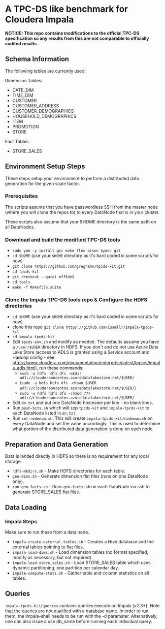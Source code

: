 # A TPC-DS like benchmark for Cloudera Impala


**NOTICE: This repo contains modifications to the official TPC-DS specification so any results from this are not comparable to officially audited results.**

## Schema Information

The following tables are currently used:

Dimension Tables:

* DATE_DIM
* TIME_DIM
* CUSTOMER
* CUSTOMER_ADDRESS
* CUSTOMER_DEMOGRAPHICS
* HOUSEHOLD_DEMOGRAPHICS
* ITEM
* PROMOTION
* STORE

Fact Tables:

* STORE_SALES

## Environment Setup Steps

These steps setup your environment to perform a distributed data generation for the given
scale factor.

### Prerequisites

The scripts assume that you have passwordless SSH from the master node (where you will clone the repos to) to every DataNode that is in your cluster.

These scripts also assume that your $HOME directory is the same path on all DataNodes.

### Download and build the modified TPC-DS tools

* `sudo yum -y install gcc make flex bison byacc git`
* `cd $HOME` (use your `$HOME` directory as it's hard coded in some scripts for now)
* `git clone https://github.com/gregrahn/tpcds-kit.git`
* `cd tpcds-kit`
* `git checkout --quiet eff5de2`
* `cd tools`
* `make -f Makefile.suite`

### Clone the Impala TPC-DS tools repo & Configure the HDFS directories

* `cd $HOME` (use your `$HOME` directory as it's hard coded in some scripts for now)
* clone this repo `git clone https://github.com/isamllr/impala-tpcds-kit`
* `cd impala-tpcds-kit`
* Edit `tpcds-env.sh` and modify as needed.  The defaults assume you have a `/user/$USER` directory in HDFS. If you don't and do not use Azure Data Lake Store (access to ADLS is granted using a Service account and Hadoop config - see https://www.cloudera.com/documentation/enterprise/latest/topics/impala_adls.html), run these commands:
  * `sudo -u hdfs hdfs dfs -mkdir adl://clouderaoncentos.azuredatalakestore.net/$USER/`
  * (`sudo -u hdfs hdfs dfs -chown $USER adl://clouderaoncentos.azuredatalakestore.net/$USER/`)
  * `sudo -u hdfs hdfs dfs -chmod 777 adl://clouderaoncentos.azuredatalakestore.net/$USER/`
* Edit `dn.txt` and put one DataNode hostname per line - no blank lines.
* Run `push-bits.sh` which will scp `tpcds-kit` and `impala-tpcds-kit` to each DataNode listed in `dn.txt`.
* Run `set-nodenum.sh`.  This will create `impala-tpcds-kit/nodenum.sh` on every DataNode and set the value accordingly.  This is used to determine what portion of the distributed data generation is done on each node.

## Preparation and Data Generation

Data is landed directly in HDFS so there is no requirement for any local storage.

* `hdfs-mkdirs.sh` - Make HDFS directories for each table.
* `gen-dims.sh` - Generate dimension flat files (runs on one DataNode only).
* `run-gen-facts.sh` - Runs `gen-facts.sh` on each DataNode via ssh to generate STORE_SALES flat files.

## Data Loading

### Impala Steps

Make sure to run these from a data node.

* `impala-create-external-tables.sh` - Creates a Hive database and the external tables pointing to flat files.
* `impala-load-dims.sh` - Load dimension tables (no format specified, modify as necessary, but not required).
* `impala-load-store_sales.sh` - Load STORE_SALES table which uses dynamic partitioning, one partition per calendar day.
* `impala-compute-stats.sh` - Gather table and column statistics on all tables.

## Queries

`impala-tpcds-kit/queries` contains queries execute on Impala (v2.3+). Note that the
queries are not qualified with a database name. In order to run them, the impala-shell
needs to be run with the -d paramater. Alternatively, one can also issue a use db_name
before running each individual query.
